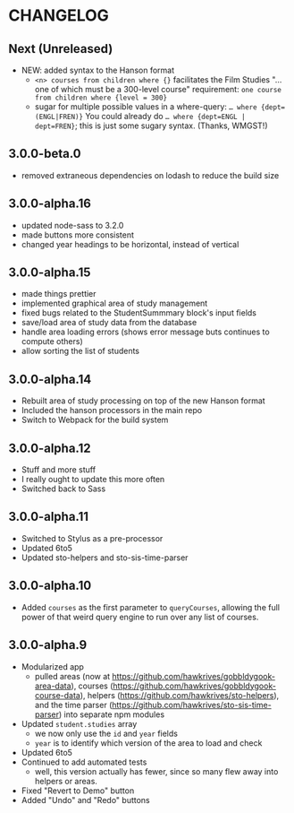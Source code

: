 # CHANGELOG

## Next (Unreleased)
- NEW: added syntax to the Hanson format
	- `<n> courses from children where {}`
		facilitates the Film Studies "… one of which must be a 300-level course" requirement: `one course from children where {level = 300}`
	- sugar for multiple possible values in a where-query: `… where {dept=(ENGL|FREN)}`
		You could already do `… where {dept=ENGL | dept=FREN}`; this is just some sugary syntax. (Thanks, WMGST!)


## 3.0.0-beta.0
- removed extraneous dependencies on lodash to reduce the build size


## 3.0.0-alpha.16
- updated node-sass to 3.2.0
- made buttons more consistent
- changed year headings to be horizontal, instead of vertical


## 3.0.0-alpha.15
- made things prettier
- implemented graphical area of study management
- fixed bugs related to the StudentSummmary block's input fields
- save/load area of study data from the database
- handle area loading errors (shows error message buts continues to compute others)
- allow sorting the list of students


## 3.0.0-alpha.14
- Rebuilt area of study processing on top of the new Hanson format
- Included the hanson processors in the main repo
- Switch to Webpack for the build system


## 3.0.0-alpha.12
- Stuff and more stuff
- I really ought to update this more often
- Switched back to Sass


## 3.0.0-alpha.11
- Switched to Stylus as a pre-processor
- Updated 6to5
- Updated sto-helpers and sto-sis-time-parser


## 3.0.0-alpha.10
- Added `courses` as the first parameter to `queryCourses`, allowing the full power of that weird query engine to run over any list of courses.


## 3.0.0-alpha.9
- Modularized app
	- pulled areas (now at https://github.com/hawkrives/gobbldygook-area-data), courses (https://github.com/hawkrives/gobbldygook-course-data), helpers (https://github.com/hawkrives/sto-helpers), and the time parser (https://github.com/hawkrives/sto-sis-time-parser) into separate npm modules
- Updated `student.studies` array
	- we now only use the `id` and `year` fields
	- `year` is to identify which version of the area to load and check
- Updated 6to5
- Continued to add automated tests
	- well, this version actually has fewer, since so many flew away into helpers or areas.
- Fixed "Revert to Demo" button
- Added "Undo" and "Redo" buttons
